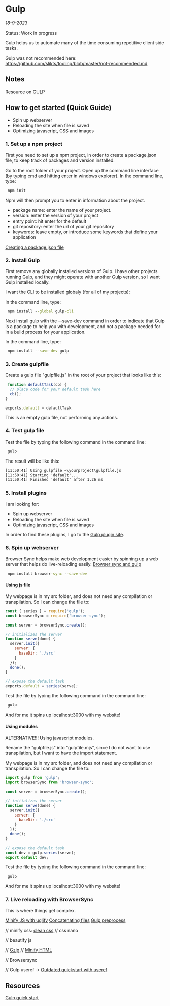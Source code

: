 # Gulp
*18-9-2023*

Status: Work in progress

 Gulp helps us to automate many of the time consuming repetitive client side tasks.


 Gulp was not recommended here:
 https://github.com/slikts/tooling/blob/master/not-recommended.md
 

## Notes

Resource on GULP

## How to get started (Quick Guide)

- Spin up webserver
- Reloading the site when file is saved
- Optimizing javascript, CSS and images

### 1. Set up a npm project

First you need to set up a npm project, in order to create a package.json file, to keep track of packages and version installed.  

Go to the root folder of your project. Open up the command line interface (by typing cmd and hitting enter in windows explorer).
In the command line, type:

```bat
 npm init
```

Npm will then prompt you to enter in information about the project.  
- package name: enter the name of your project.
- version: enter the version of your project
- entry point: hit enter for the default
- git repository: enter the url of your git repository
- keywords: leave empty, or introduce some keywords that define your application

[Creating a package.json file](https://docs.npmjs.com/creating-a-package-json-file)


### 2. Install Gulp

First remove any globally installed versions of Gulp.
I have other projects running Gulp, and they might operate with another Gulp version, so I want Gulp installed locally.

I want the CLI to be installed globaly (for all of my projects):

In the command line, type:

```bat
 npm install --global gulp-cli
```

Next install gulp with the --save-dev command in order to indicate that Gulp is a package to help you with development, and not a package needed for in a build process for your application.

In the command line, type:

```bat
 npm install --save-dev gulp
```

### 3. Create gulpfile

Create a gulp file "gulpfile.js" in the root of your project that looks like this:

```js
 function defaultTask(cb) {
  // place code for your default task here
  cb();
}

exports.default = defaultTask
```

This is an empty gulp file, not performing any actions.

### 4. Test gulp file

Test the file by typing the following command in the command line:

```bat
 gulp
```

The result will be like this:

```bat
[11:50:41] Using gulpfile ~\yourproject\gulpfile.js
[11:50:41] Starting 'default'...
[11:50:41] Finished 'default' after 1.26 ms
```

### 5. Install plugins

I am looking for:
- Spin up webserver
- Reloading the site when file is saved
- Optimizing javascript, CSS and images

In order to find these plugins, I go to the [Gulp plugin site](https://gulpjs.com/plugins/).


### 6. Spin up webserver

Browser Sync helps make web development easier by spinning up a web server that helps do live-reloading easily.
[Browser sync and gulp](https://browsersync.io/docs/gulp)

```bat
 npm install browser-sync --save-dev
```

#### Using js file

My webpage is in my src folder, and does not need any compilation or transpilation. So I can change the file to:

```js
const { series } = require('gulp');
const browserSync = require('browser-sync');

const server = browserSync.create();

// initializes the server
function serve(done) {
  server.init({
    server: {
      baseDir: './src'
    }
  });
  done();
}

// expose the default task
exports.default = series(serve);
```

Test the file by typing the following command in the command line:

```bat
 gulp
```
And for me it spins up localhost:3000 with my website!


#### Using modules

ALTERNATIVE!!! Using javascript modules.

Rename the "gulpfile.js" into "gulpfile.mjs", since I do not want to use transpilation, but I want to have the import statement.

My webpage is in my src folder, and does not need any compilation or transpilation. So I can change the file to:

```js
import gulp from 'gulp';
import browserSync from 'browser-sync';

const server = browserSync.create();

// initializes the server
function serve(done) {
  server.init({
    server: {
      baseDir: './src'
    }
  });
  done();
}

// expose the default task
const dev = gulp.series(serve);
export default dev;
```

Test the file by typing the following command in the command line:

```bat
 gulp
```
And for me it spins up localhost:3000 with my website!

### 7. Live reloading with BrowserSync

This is where things get complex.



[Minify JS with uglify](https://github.com/terinjokes/gulp-uglify/)
[Concatenating files](https://www.npmjs.com/package/gulp-concat)
[Gulp preprocess](https://www.npmjs.com/package/gulp-preprocess)

// minify css:
[clean css](https://www.npmjs.com/package/gulp-clean-css)
// css nano

// beautify js

// [Gzip](https://www.npmjs.com/package/gulp-gzip)
// [Minify HTML](https://www.npmjs.com/package/gulp-minify-html)



// Browsersync

// Gulp useref -> [Outdated quickstart with useref](https://css-tricks.com/gulp-for-beginners/)


## Resources

[Gulp quick start](https://gulpjs.com/docs/en/getting-started/quick-start/)

